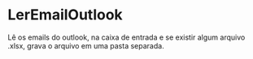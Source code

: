 # LerEmailOutlook

Lê os emails do outlook, na caixa de entrada e se existir algum arquivo .xlsx, grava o arquivo em uma pasta separada.

